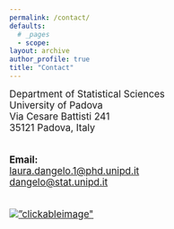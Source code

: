 ```yaml
---
permalink: /contact/
defaults:
  # _pages
  - scope:
layout: archive
author_profile: true
title: "Contact"
---
```



<font style="font-size:17px">
Department of Statistical Sciences <br>
University of Padova<br>
Via Cesare Battisti 241 <br>
35121 Padova, Italy<br>

<br>

<b>Email:</b> <br>
laura.dangelo.1@phd.unipd.it <br>
dangelo@stat.unipd.it

<br>

<a href=”https://github.com/laura-dangelo”> 
   <img src=”../images/github_gray.png” alt=”clickableimage" style=” width:35 ; height:100px ; border=0;”>  
</a>
